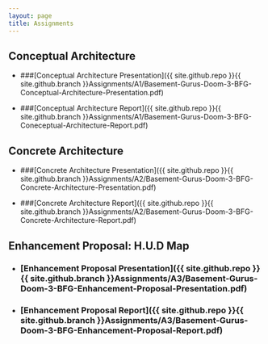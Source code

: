 ```yaml
---
layout: page
title: Assignments
---
```


## Conceptual Architecture

* ###[Conceptual Architecture Presentation]({{ site.github.repo }}{{ site.github.branch }}Assignments/A1/Basement-Gurus-Doom-3-BFG-Conceptual-Architecture-Presentation.pdf)

* ###[Conceptual Architecture Report]({{ site.github.repo }}{{ site.github.branch }}Assignments/A1/Basement-Gurus-Doom-3-BFG-Coneceptual-Architecture-Report.pdf)

## Concrete Architecture

* ###[Concrete Architecture Presentation]({{ site.github.repo }}{{ site.github.branch }}Assignments/A2/Basement-Gurus-Doom-3-BFG-Concrete-Architecture-Presentation.pdf)

* ###[Concrete Architecture Report]({{ site.github.repo }}{{ site.github.branch }}Assignments/A2/Basement-Gurus-Doom-3-BFG-Concrete-Architecture-Report.pdf)

## Enhancement Proposal: H.U.D Map

* ### [Enhancement Proposal Presentation]({{ site.github.repo }}{{ site.github.branch }}Assignments/A3/Basement-Gurus-Doom-3-BFG-Enhancement-Proposal-Presentation.pdf)

* ### [Enhancement Proposal Report]({{ site.github.repo }}{{ site.github.branch }}Assignments/A3/Basement-Gurus-Doom-3-BFG-Enhancement-Proposal-Report.pdf)
